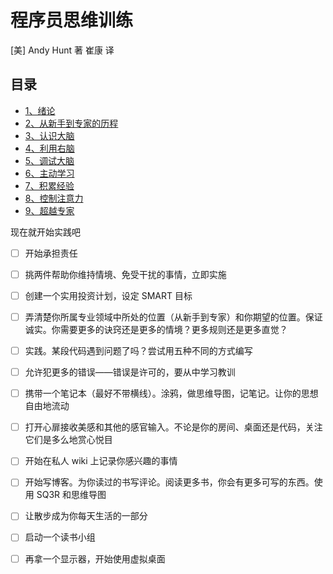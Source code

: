 # 程序员思维训练

[美] Andy Hunt 著
崔康 译

## 目录

- [1、绪论](./程序员思维修炼-0-绪论.md)
- [2、从新手到专家的历程](./程序员思维修炼-1-从新手到专家的历程.md)
- [3、认识大脑](./程序员思维修炼-2-认识大脑.md)
- [4、利用右脑](./程序员思维修炼-3-利用右脑.md)
- [5、调试大脑](./程序员思维修炼-4-调试大脑.md)
- [6、主动学习](./程序员思维修炼-5-主动学习.md)
- [7、积累经验](./程序员思维修炼-6-积累经验.md)
- [8、控制注意力](./程序员思维修炼-7-控制注意力.md)
- [9、超越专家](./程序员思维修炼-8-超越专家.md)

现在就开始实践吧
- [ ] 开始承担责任
- [ ] 挑两件帮助你维持情境、免受干扰的事情，立即实施
- [ ] 创建一个实用投资计划，设定 SMART 目标
- [ ] 弄清楚你所属专业领域中所处的位置（从新手到专家）和你期望的位置。保证诚实。你需要更多的诀窍还是更多的情境？更多规则还是更多直觉？
- [ ] 实践。某段代码遇到问题了吗？尝试用五种不同的方式编写
- [ ] 允许犯更多的错误——错误是许可的，要从中学习教训
- [ ] 携带一个笔记本（最好不带横线）。涂鸦，做思维导图，记笔记。让你的思想自由地流动
- [ ] 打开心扉接收美感和其他的感官输入。不论是你的房间、桌面还是代码，关注它们是多么地赏心悦目
- [ ] 开始在私人 wiki 上记录你感兴趣的事情
- [ ] 开始写博客。为你读过的书写评论。阅读更多书，你会有更多可写的东西。使用 SQ3R 和思维导图
- [ ] 让散步成为你每天生活的一部分
- [ ] 启动一个读书小组
- [ ] 再拿一个显示器，开始使用虚拟桌面

